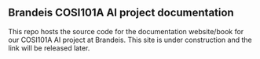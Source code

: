 ## Brandeis COSI101A AI project documentation
This repo hosts the source code for the documentation website/book for our COSI101A AI project at Brandeis.
This site is under construction and the link will be released later.
